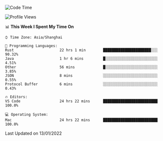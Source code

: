 <!--START_SECTION:waka-->
![Code Time](http://img.shields.io/badge/Code%20Time-912%20hrs%2014%20mins-blue)

![Profile Views](http://img.shields.io/badge/Profile%20Views-3-blue)

📊 **This Week I Spent My Time On** 

```text
⌚︎ Time Zone: Asia/Shanghai

💬 Programming Languages: 
Rust                     22 hrs 1 min        ██████████████████████░░░   90.32% 
Java                     1 hr 6 mins         █░░░░░░░░░░░░░░░░░░░░░░░░   4.51% 
Other                    56 mins             █░░░░░░░░░░░░░░░░░░░░░░░░   3.85% 
JSON                     8 mins              ░░░░░░░░░░░░░░░░░░░░░░░░░   0.55% 
Protocol Buffer          6 mins              ░░░░░░░░░░░░░░░░░░░░░░░░░   0.43%

🔥 Editors: 
VS Code                  24 hrs 22 mins      █████████████████████████   100.0%

💻 Operating System: 
Mac                      24 hrs 22 mins      █████████████████████████   100.0%

```


 Last Updated on 13/01/2022
<!--END_SECTION:waka-->
